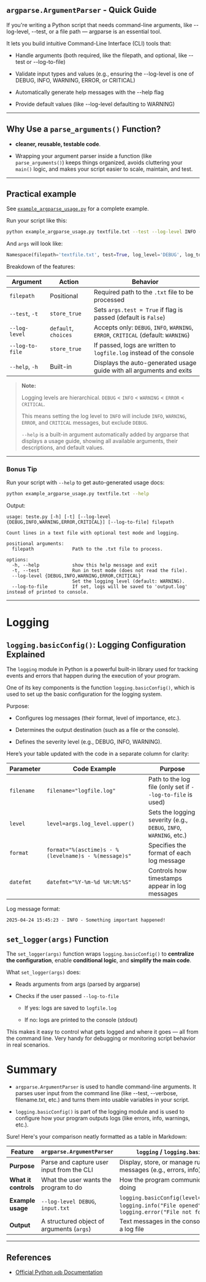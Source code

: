 ## `argparse.ArgumentParser` - Quick Guide

If you're writing a Python script that needs command-line arguments, like --log-level, --test, or a file path — argparse is an essential tool.

It lets you build intuitive Command-Line Interface (CLI) tools that:

   - Handle arguments (both required, like the filepath, and optional, like --test or --log-to-file)

   - Validate input types and values (e.g., ensuring the --log-level is one of DEBUG, INFO, WARNING, ERROR, or CRITICAL)

   - Automatically generate help messages with the --help flag

   - Provide default values (like --log-level defaulting to WARNING)

---

## Why Use a `parse_arguments()` Function?

- **cleaner, reusable, testable code**.

- Wrapping your argument parser inside a function (like `parse_arguments()`) keeps things organized, avoids cluttering your `main()` logic, and makes your script easier to scale, maintain, and test.

---

## Practical example

See [`example_argparse_usage.py`](./example_argparse_usage.py) for a complete example.

Run your script like this:

```bash
python example_argparse_usage.py textfile.txt --test --log-level INFO --log-to-file

```

And `args` will look like:

```python
Namespace(filepath='textfile.txt', test=True, log_level='DEBUG', log_to_file=True)
```

Breakdown of the features:

| Argument           | Action              | Behavior                                                                 |
|--------------------|---------------------|--------------------------------------------------------------------------|
| `filepath`         | Positional          | Required path to the `.txt` file to be processed                         |
| `--test`, `-t`     | `store_true`        | Sets `args.test = True` if flag is passed (default is `False`)          |
| `--log-level`      | `default`, `choices`| Accepts only: `DEBUG`, `INFO`, `WARNING`, `ERROR`, `CRITICAL` (default: `WARNING`) |
| `--log-to-file`    | `store_true`        | If passed, logs are written to `logfile.log` instead of the console      |
| `--help`, `-h`     | Built-in            | Displays the auto-generated usage guide with all arguments and exits     |

> **Note:**
> 
> Logging levels are hierarchical. `DEBUG` < `INFO` < `WARNING` < `ERROR` < `CRITICAL`.
> 
> This means setting the log level to `INFO` will include `INFO`, `WARNING`, `ERROR`, and `CRITICAL` messages, but exclude `DEBUG`.
> 
> `--help` is a built-in argument automatically added by argparse that displays a usage guide, showing all available arguments, their descriptions, and default values.

---

### Bonus Tip

Run your script with `--help` to get auto-generated usage docs:

```bash
python example_argparse_usage.py textfile.txt --help
```

Output:

```
usage: teste.py [-h] [-t] [--log-level {DEBUG,INFO,WARNING,ERROR,CRITICAL}] [--log-to-file] filepath

Count lines in a text file with optional test mode and logging.

positional arguments:
  filepath              Path to the .txt file to process.

options:
  -h, --help            show this help message and exit
  -t, --test            Run in test mode (does not read the file).
  --log-level {DEBUG,INFO,WARNING,ERROR,CRITICAL}
                        Set the logging level (default: WARNING).
  --log-to-file         If set, logs will be saved to 'output.log' instead of printed to console.
```

---

# Logging

## `logging.basicConfig()`: Logging Configuration Explained

The `logging` module in Python is a powerful built-in library used for tracking events and errors that happen during the execution of your program. 

One of its key components is the function `logging.basicConfig()`, which is used to set up the basic configuration for the logging system. 

Purpose:

 - Configures log messages (their format, level of importance, etc.).

 - Determines the output destination (such as a file or the console).

 - Defines the severity level (e.g., DEBUG, INFO, WARNING).

Here’s your table updated with the code in a separate column for clarity:

| Parameter   | Code Example                                      | Purpose                                                                 |
|-------------|---------------------------------------------------|-------------------------------------------------------------------------|
| `filename`  | `filename="logfile.log"`                          | Path to the log file (only set if `--log-to-file` is used)              |
| `level`     | `level=args.log_level.upper()`                    | Sets the logging severity (e.g., `DEBUG`, `INFO`, `WARNING`, etc.)      |
| `format`    | `format="%(asctime)s - %(levelname)s - %(message)s"` | Specifies the format of each log message                                |
| `datefmt`   | `datefmt="%Y-%m-%d %H:%M:%S"`                     | Controls how timestamps appear in log messages                          |

Log message format:
```text
2025-04-24 15:45:23 - INFO - Something important happened!
```
    
## `set_logger(args)` Function
The `set_logger(args)` function wraps `logging.basicConfig()` to **centralize the configuration**, enable **conditional logic**, and **simplify the main code**.

   What `set_logger(args)` does:
   - Reads arguments from args (parsed by argparse)

   - Checks if the user passed `--log-to-file`

        - If yes: logs are saved to `logfile.log`

        - If no: logs are printed to the console (stdout)


This makes it easy to control what gets logged and where it goes — all from the command line. Very handy for debugging or monitoring script behavior in real scenarios.

# Summary
- `argparse.ArgumentParser` is used to handle command-line arguments. It parses user input from the command line (like --test, --verbose, filename.txt, etc.) and turns them into usable variables in your script.

- `logging.basicConfig()` is part of the logging module and is used to configure how your program outputs logs (like errors, info, warnings, etc.).

Sure! Here's your comparison neatly formatted as a table in Markdown:


| **Feature**         | **`argparse.ArgumentParser`**                             | **`logging` / `logging.basicConfig()`**                           |   
|---------------------|------------------------------------------------------------|--------------------------------------------------------------------|
| **Purpose**         | Parse and capture user input from the CLI                  | Display, store, or manage runtime messages (e.g., errors, info) |    
| **What it controls**| What the user wants the program to do                      | How the program communicates what it’s doing                    |    
| **Example usage**   | `--log-level DEBUG`, `input.txt`                           | `logging.basicConfig(level=logging.DEBUG)`, `logging.info("File opened")`, `logging.error("File not found")` |
| **Output**          | A structured object of arguments (`args`)                  | Text messages in the console or written to a log file            |

---

## References

- [Official Python `pdb` Documentation](https://docs.python.org/3/library/argparse.html)

